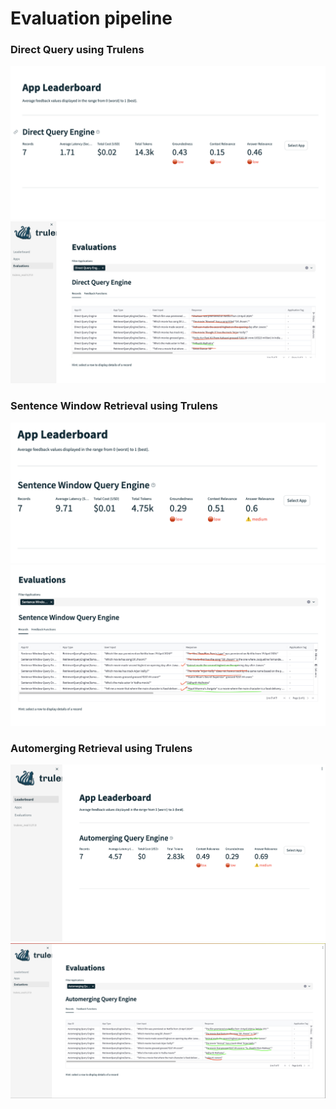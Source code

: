 # Evaluation pipeline

### Direct Query using Trulens

![](images/direct_query.png)
![](images/direct_query_eval.png)

### Sentence Window Retrieval using Trulens

![](images/sentence_window.png)
![](images/sentence_windows_eval.png)

### Automerging Retrieval using Trulens

![Automerging](images/automerging.png)
![Automerging Evaluation](images/automerging_eval.png)
